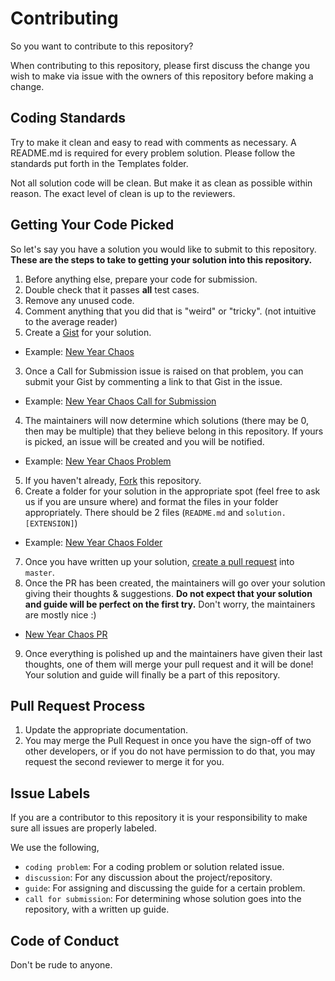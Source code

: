 # Contributing
So you want to contribute to this repository?

When contributing to this repository, please first discuss the change you wish to make via issue with the owners of this repository before making a change.

## Coding Standards
Try to make it clean and easy to read with comments as necessary. A README.md is required for every problem solution. Please follow the standards put forth in the Templates folder.

Not all solution code will be clean. But make it as clean as possible within reason. The exact level of clean is up to the reviewers.

## Getting Your Code Picked
So let's say you have a solution you would like to submit to this repository.
**These are the steps to take to getting your solution into this repository.**
1. Before anything else, prepare your code for submission.
  1. Double check that it passes **all** test cases.
  2. Remove any unused code.
  3. Comment anything that you did that is "weird" or "tricky". (not intuitive to the average reader)
2. Create a [Gist](https://gist.github.com/) for your solution.
  - Example: [New Year Chaos](https://gist.github.com/asclines/b68eca735d392123d0cde2b343100677)
3. Once a Call for Submission issue is raised on that problem, you can submit your Gist by commenting a link to that Gist in the issue.
  - Example: [New Year Chaos Call for Submission](https://github.com/CodeSpaceHQ/AppliedAlgorithms/issues/38)
4. The maintainers will now determine which solutions (there may be 0, then may be multiple) that they believe belong in this repository. If yours is picked, an issue will be created and you will be notified.
  - Example: [New Year Chaos Problem](https://github.com/CodeSpaceHQ/AppliedAlgorithms/issues/4)
5. If you haven't already, [Fork](https://guides.github.com/activities/forking/) this repository.
6. Create a folder for your solution in the appropriate spot (feel free to ask us if you are unsure where) and format the files in your folder appropriately. There should be 2 files (`README.md` and `solution.[EXTENSION]`)
  - Example: [New Year Chaos Folder](https://github.com/CodeSpaceHQ/AppliedAlgorithms/tree/master/Guide/Constructive/New%20Year%20Chaos)
7. Once you have written up your solution, [create a pull request](https://help.github.com/articles/creating-a-pull-request-from-a-fork/) into `master`.
8. Once the PR has been created, the maintainers will go over your solution giving their thoughts & suggestions. **Do not expect that your solution and guide will be perfect on the first try.** Don't worry, the maintainers are mostly nice :)
  - [New Year Chaos PR](https://github.com/CodeSpaceHQ/AppliedAlgorithms/pull/7)
9. Once everything is polished up and the maintainers have given their last thoughts, one of them will merge your pull request and it will be done! Your solution and guide will finally be a part of this repository.


## Pull Request Process

1. Update the appropriate documentation.
2. You may merge the Pull Request in once you have the sign-off of two other developers, or if you
   do not have permission to do that, you may request the second reviewer to merge it for you.

## Issue Labels  
If you are a contributor to this repository it is your responsibility to make sure all issues are properly labeled.

We use the following,
- `coding problem`: For a coding problem or solution related issue.
- `discussion`: For any discussion about the project/repository.
- `guide`: For assigning and discussing the guide for a certain problem.
- `call for submission`: For determining whose solution goes into the repository, with a written up guide.

## Code of Conduct
Don't be rude to anyone.

